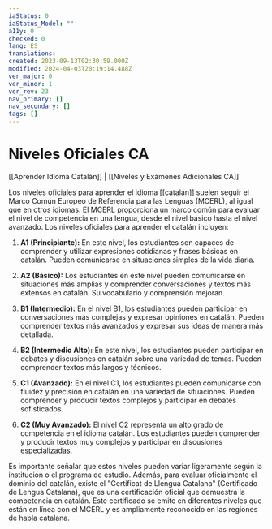 ```yaml
---
iaStatus: 0
iaStatus_Model: ""
a11y: 0
checked: 0
lang: ES
translations: 
created: 2023-09-13T02:30:59.000Z
modified: 2024-04-03T20:19:14.488Z
ver_major: 0
ver_minor: 1
ver_rev: 23
nav_primary: []
nav_secondary: []
tags: []
---
```

# Niveles Oficiales CA

[[Aprender Idioma Catalán]] | [[Niveles y Exámenes Adicionales CA]]

Los niveles oficiales para aprender el idioma [[catalán]] suelen seguir el Marco Común Europeo de Referencia para las Lenguas (MCERL), al igual que en otros idiomas. El MCERL proporciona un marco común para evaluar el nivel de competencia en una lengua, desde el nivel básico hasta el nivel avanzado. Los niveles oficiales para aprender el catalán incluyen:

1. **A1 (Principiante):** En este nivel, los estudiantes son capaces de comprender y utilizar expresiones cotidianas y frases básicas en catalán. Pueden comunicarse en situaciones simples de la vida diaria.
    
2. **A2 (Básico):** Los estudiantes en este nivel pueden comunicarse en situaciones más amplias y comprender conversaciones y textos más extensos en catalán. Su vocabulario y comprensión mejoran.
    
3. **B1 (Intermedio):** En el nivel B1, los estudiantes pueden participar en conversaciones más complejas y expresar opiniones en catalán. Pueden comprender textos más avanzados y expresar sus ideas de manera más detallada.
    
4. **B2 (Intermedio Alto):** En este nivel, los estudiantes pueden participar en debates y discusiones en catalán sobre una variedad de temas. Pueden comprender textos más largos y técnicos.
    
5. **C1 (Avanzado):** En el nivel C1, los estudiantes pueden comunicarse con fluidez y precisión en catalán en una variedad de situaciones. Pueden comprender y producir textos complejos y participar en debates sofisticados.
    
6. **C2 (Muy Avanzado):** El nivel C2 representa un alto grado de competencia en el idioma catalán. Los estudiantes pueden comprender y producir textos muy complejos y participar en discusiones especializadas.
    

Es importante señalar que estos niveles pueden variar ligeramente según la institución o el programa de estudio. Además, para evaluar oficialmente el dominio del catalán, existe el "Certificat de Llengua Catalana" (Certificado de Lengua Catalana), que es una certificación oficial que demuestra la competencia en catalán. Este certificado se emite en diferentes niveles que están en línea con el MCERL y es ampliamente reconocido en las regiones de habla catalana.